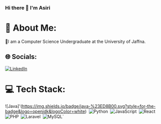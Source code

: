 ### Hi there 👋 I'm Asiri

# 💫 About Me:
🔭I am a Computer Science Undergraduate at the University of Jaffna.


## 🌐 Socials:
[![LinkedIn](https://img.shields.io/badge/LinkedIn-%230077B5.svg?logo=linkedin&logoColor=white)](https://linkedin.com/in/asiri-sandaruwan) 

# 💻 Tech Stack:
![Java]'(https://img.shields.io/badge/java-%23ED8B00.svg?style=for-the-badge&logo=openjdk&logoColor=white)` `![Python](https://img.shields.io/badge/python-3670A0?style=for-the-badge&logo=python&logoColor=ffdd54)` `![JavaScript](https://img.shields.io/badge/javascript-%23323330.svg?style=for-the-badge&logo=javascript&logoColor=%23F7DF1E)` `![React](https://img.shields.io/badge/react-%2320232a.svg?style=for-the-badge&logo=react&logoColor=%2361DAFB)` `![PHP](https://img.shields.io/badge/php-%23777BB4.svg?style=for-the-badge&logo=php&logoColor=white)` `![Laravel](https://img.shields.io/badge/laravel-%23FF2D20.svg?style=for-the-badge&logo=laravel&logoColor=white)` `![MySQL](https://img.shields.io/badge/mysql-%2300000f.svg?style=for-the-badge&logo=mysql&logoColor=white)`


<!--![Java](https://img.shields.io/badge/java-%23ED8B00.svg?style=for-the-badge&logo=openjdk&logoColor=white) ![Python](https://img.shields.io/badge/python-3670A0?style=for-the-badge&logo=python&logoColor=ffdd54) ![JavaScript](https://img.shields.io/badge/javascript-%23323330.svg?style=for-the-badge&logo=javascript&logoColor=%23F7DF1E) ![React](https://img.shields.io/badge/react-%2320232a.svg?style=for-the-badge&logo=react&logoColor=%2361DAFB) ![PHP](https://img.shields.io/badge/php-%23777BB4.svg?style=for-the-badge&logo=php&logoColor=white)  ![Laravel](https://img.shields.io/badge/laravel-%23FF2D20.svg?style=for-the-badge&logo=laravel&logoColor=white) ![MySQL](https://img.shields.io/badge/mysql-%2300000f.svg?style=for-the-badge&logo=mysql&logoColor=white)-->
<!--# 📊 GitHub Stats:
![](https://github-readme-stats.vercel.app/api?username=AsiriSandaruwan&theme=dark&hide_border=false&include_all_commits=true&count_private=true)<br/>
![](https://github-readme-streak-stats.herokuapp.com/?user=AsiriSandaruwan&theme=dark&hide_border=false)<br/>
![](https://github-readme-stats.vercel.app/api/top-langs/?username=AsiriSandaruwan&theme=dark&hide_border=false&include_all_commits=true&count_private=true&layout=compact)

## 🏆 GitHub Trophies
![](https://github-profile-trophy.vercel.app/?username=AsiriSandaruwan&theme=radical&no-frame=false&no-bg=true&margin-w=4)

---
[![](https://visitcount.itsvg.in/api?id=AsiriSandaruwan&icon=0&color=0)](https://visitcount.itsvg.in)

Proudly created with GPRM ( https://gprm.itsvg.in ) -->
